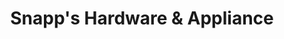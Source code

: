 ---
title: "Snapp's Hardware & Appliance"
url: /boonville/snapps-hardware-and-appliance/
shop: hardware
---